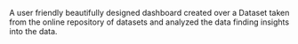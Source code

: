 A user friendly beautifully designed dashboard created over a Dataset taken from the online repository of datasets and analyzed the data finding insights into the data.
